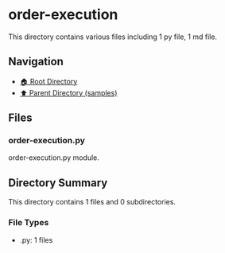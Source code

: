 # order-execution

This directory contains various files including 1 py file, 1 md file.

## Navigation

* [🏠 Root Directory](/samples/order-execution/../samples/order-execution/..README.md)
* [⬆️ Parent Directory (samples)](../README.md)

## Files

### order-execution.py

order-execution.py module.

## Directory Summary

This directory contains 1 files and 0 subdirectories.

### File Types

* .py: 1 files
